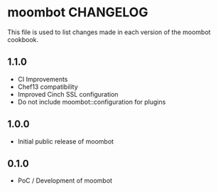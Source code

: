 # moombot CHANGELOG

This file is used to list changes made in each version of the moombot cookbook.

## 1.1.0
- CI Improvements
- Chef13 compatibility
- Improved Cinch SSL configuration
- Do not include moombot::configuration for plugins

## 1.0.0
- Initial public release of moombot

## 0.1.0
- PoC / Development of moombot
